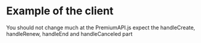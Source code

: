 # Example of the client

You should not change much at the PremiumAPI.js expect the handleCreate, handleRenew, handleEnd and handleCanceled part
